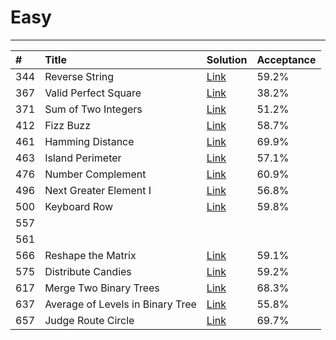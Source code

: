# **Easy**

---

| \# | Title | Solution | Acceptance |
| :--- | :--- | :--- | :--- |
| 344 | Reverse String | [Link](/easy/344.md) | 59.2% |
| 367 | Valid Perfect Square | [Link](/easy/367.md) | 38.2% |
| 371 | Sum of Two Integers | [Link](/easy/371.md) | 51.2% |
| 412 | Fizz Buzz | [Link](/easy/412.md) | 58.7% |
| 461 | Hamming Distance | [Link](/easy/461.md) | 69.9% |
| 463 | Island Perimeter | [Link](/easy/463.md) | 57.1% |
| 476 | Number Complement | [Link](/easy/476.md) | 60.9% |
| 496 | Next Greater Element I | [Link](/easy/496.md) | 56.8% |
| 500 | Keyboard Row | [Link](/easy/500.md) | 59.8% |
| 557 |  |  |  |
| 561 |  |  |  |
| 566 | Reshape the Matrix | [Link](/easy/566.md) | 59.1% |
| 575 | Distribute Candies | [Link](/easy/575.md) | 59.2% |
| 617 | Merge Two Binary Trees | [Link](/easy/617.md) | 68.3% |
| 637 | Average of Levels in Binary Tree | [Link](/easy/637.md) | 55.8% |
| 657 | Judge Route Circle | [Link](/easy/657.md) | 69.7% |



